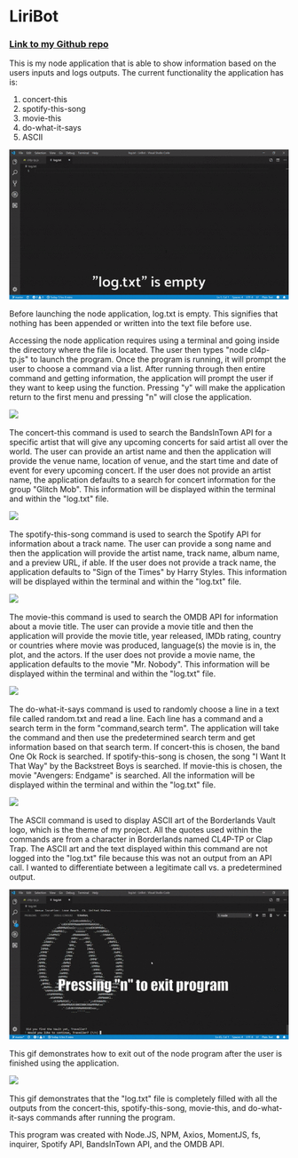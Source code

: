# LiriBot

### [Link to my Github repo](https://github.com/DarrylJLTolentino/LiriBot)

This is my node application that is able to show information based on the users inputs and logs outputs. The current functionality the application has is:

1) concert-this
2) spotify-this-song
3) movie-this
4) do-what-it-says
5) ASCII

![](media/log-txt-empty.gif)

Before launching the node application, log.txt is empty. This signifies that nothing has been appended or written into the text file before use.

Accessing the node application requires using a terminal and going inside the directory where the file is located. The user then types "node cl4p-tp.js" to launch the program. Once the program is running, it will prompt the user to choose a command via a list. After running through then entire command and getting information, the application will prompt the user if they want to keep using the function. Pressing "y" will make the application return to the first menu and pressing "n" will close the application.

![](media/concert-this.gif)

The concert-this command is used to search the BandsInTown API for a specific artist that will give any upcoming concerts for said artist all over the world. The user can provide an artist name and then the application will provide the venue name, location of venue, and the start time and date of event for every upcoming concert. If the user does not provide an artist name, the application defaults to a search for concert information for the group "Glitch Mob". This information will be displayed within the terminal and within the "log.txt" file.

![](media/spotify-this-song.gif)

The spotify-this-song command is used to search the Spotify API for information about a track name. The user can provide a song name and then the application will provide the artist name, track name, album name, and a preview URL, if able. If the user does not provide a track name, the application defaults to "Sign of the Times" by Harry Styles. This information will be displayed within the terminal and within the "log.txt" file.

![](media/movie-this.gif)

The movie-this command is used to search the OMDB API for information about a movie title. The user can provide a movie title and then the application will provide the movie title, year released, IMDb rating, country or countries where movie was produced, language(s) the movie is in, the plot, and the actors. If the user does not provide a movie name, the application defaults to the movie "Mr. Nobody". This information will be displayed within the terminal and within the "log.txt" file.

![](media/do-what-it-says.gif)

The do-what-it-says command is used to randomly choose a line in a text file called random.txt and read a line. Each line has a command and a search term in the form "command,search term". The application will take the command and then use the predetermined search term and get information based on that search term. If concert-this is chosen, the band One Ok Rock is searched. If spotify-this-song is chosen, the song "I Want It That Way" by the Backstreet Boys is searched. If movie-this is chosen, the movie "Avengers: Endgame" is searched. All the information will be displayed within the terminal and within the "log.txt" file.

![](media/ascii.gif)

The ASCII command is used to display ASCII art of the Borderlands Vault logo, which is the theme of my project. All the quotes used within the commands are from a character in Borderlands named CL4P-TP or Clap Trap. The ASCII art and the text displayed within this command are not logged into the "log.txt" file because this was not an output from an API call. I wanted to differentiate between a legitimate call vs. a predetermined output.

![](media/exit-node-program.gif)

This gif demonstrates how to exit out of the node program after the user is finished using the application.

![](media/log-txt-after.gif)

This gif demonstrates that the "log.txt" file is completely filled with all the outputs from the concert-this, spotify-this-song, movie-this, and do-what-it-says commands after running the program.

This program was created with Node.JS, NPM, Axios, MomentJS, fs, inquirer, Spotify API, BandsInTown API, and the OMDB API.

